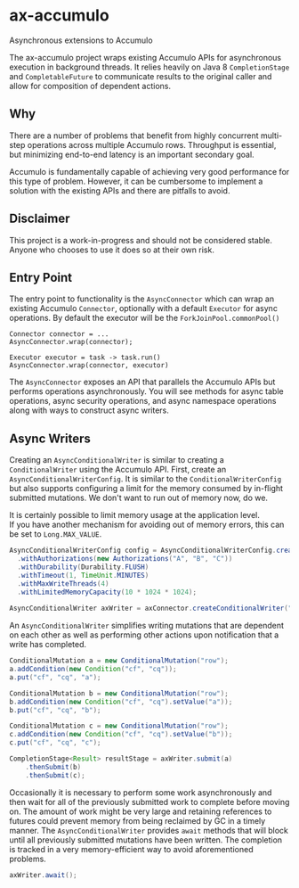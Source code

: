 # ax-accumulo

Asynchronous extensions to Accumulo

The ax-accumulo project wraps existing Accumulo APIs for asynchronous execution 
in background threads.  It relies heavily on Java 8 `CompletionStage` and
`CompletableFuture` to communicate results to the original caller and allow
for composition of dependent actions.

## Why

There are a number of problems that benefit from highly concurrent multi-step
operations across multiple Accumulo rows.  Throughput is essential, but
minimizing end-to-end latency is an important secondary goal.

Accumulo is fundamentally capable of achieving very good performance for
this type of problem.  However, it can be cumbersome to implement a 
solution with the existing APIs and there are pitfalls to avoid.

## Disclaimer

This project is a work-in-progress and should not be considered stable.
Anyone who chooses to use it does so at their own risk.

## Entry Point

The entry point to functionality is the `AsyncConnector` which can wrap an
existing Accumulo `Connector`, optionally with a default `Executor` for async
operations.  By default the executor will be the `ForkJoinPool.commonPool()`

    Connector connector = ...
    AsyncConnector.wrap(connector);

    Executor executor = task -> task.run()
    AsyncConnector.wrap(connector, executor)

The `AsyncConnector` exposes an API that parallels the Accumulo APIs but
performs operations asynchronously.  You will see methods for async table
operations, async security operations, and async namespace operations along
with ways to construct async writers.


## Async Writers

Creating an `AsyncConditionalWriter` is similar to creating a `ConditionalWriter`
using the Accumulo API.  First, create an `AsyncConditionalWriterConfig`.
It is similar to the `ConditionalWriterConfig` but also supports configuring
a limit for the memory consumed by in-flight submitted mutations.  We don't
want to run out of memory now, do we.

It is certainly possible to limit memory usage at the application level.  
If you have another mechanism for avoiding out of memory errors, this can 
be set to `Long.MAX_VALUE`.

``` java
AsyncConditionalWriterConfig config = AsyncConditionalWriterConfig.create()
  .withAuthorizations(new Authorizations("A", "B", "C"))
  .withDurability(Durability.FLUSH)
  .withTimeout(1, TimeUnit.MINUTES)
  .withMaxWriteThreads(4)
  .withLimitedMemoryCapacity(10 * 1024 * 1024);
                
AsyncConditionalWriter axWriter = axConnector.createConditionalWriter("table", config);
```

An `AsyncConditionalWriter` simplifies writing mutations that are dependent
on each other as well as performing other actions upon notification that a 
write has completed.

``` java
ConditionalMutation a = new ConditionalMutation("row");
a.addCondition(new Condition("cf", "cq"));
a.put("cf", "cq", "a");

ConditionalMutation b = new ConditionalMutation("row");
b.addCondition(new Condition("cf", "cq").setValue("a"));
b.put("cf", "cq", "b");

ConditionalMutation c = new ConditionalMutation("row");
c.addCondition(new Condition("cf", "cq").setValue("b"));
c.put("cf", "cq", "c");

CompletionStage<Result> resultStage = axWriter.submit(a)
    .thenSubmit(b)
    .thenSubmit(c);
```

Occasionally it is necessary to perform some work asynchronously and then
wait for all of the previously submitted work to complete before moving on.
The amount of work might be very large and retaining references to futures 
could prevent memory from being reclaimed by GC in a timely manner.  The
`AsyncConditionalWriter` provides `await` methods that will block until all
previously submitted mutations have been written.  The completion is tracked
in a very memory-efficient way to avoid aforementioned problems.

``` java
axWriter.await();
```